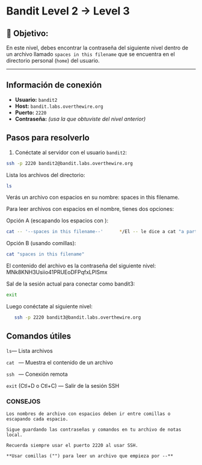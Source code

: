 # Bandit Level 2 → Level 3

## 🎯 Objetivo:
En este nivel, debes encontrar la contraseña del siguiente nivel dentro de un archivo llamado `spaces in this filename` que se encuentra en el directorio personal (`home`) del usuario.

---
## Información de conexión

- **Usuario:** `bandit2`  
- **Host:** `bandit.labs.overthewire.org`  
- **Puerto:** `2220`  
- **Contraseña:** _(usa la que obtuviste del nivel anterior)_

## Pasos para resolverlo

1. Conéctate al servidor con el usuario `bandit2`:

```bash
ssh -p 2220 bandit2@bandit.labs.overthewire.org
 ```

 Lista los archivos del directorio:
 ```bash
ls
 ```

Verás un archivo con espacios en su nombre: spaces in this filename.

Para leer archivos con espacios en el nombre, tienes dos opciones:

Opción A (escapando los espacios con \):
 ```bash
cat -- '--spaces in this filename--'      */El -- le dice a cat "a partir de aquí, todo es nombre de archivo, no opciones" */
 ```


Opción B (usando comillas):
 ```bash
cat "spaces in this filename"
 ```
El contenido del archivo es la contraseña del siguiente nivel: MNk8KNH3Usiio41PRUEoDFPqfxLPlSmx

Sal de la sesión actual para conectar como bandit3:

 ```bash
exit
 ```

Luego conéctate al siguiente nivel:
 ```bash
    ssh -p 2220 bandit3@bandit.labs.overthewire.org
 ```


## Comandos útiles

 `ls`— Lista archivos

  `cat ` — Muestra el contenido de un archivo

   `ssh ` — Conexión remota

   `exit` (Ctl+D o Ctl+C) — Salir de la sesión SSH

### CONSEJOS

    Los nombres de archivo con espacios deben ir entre comillas o escapando cada espacio.

    Sigue guardando las contraseñas y comandos en tu archivo de notas local.

    Recuerda siempre usar el puerto 2220 al usar SSH.

    **Usar comillas ("") para leer un archivo que empieza por --**

